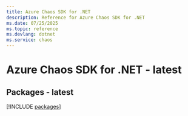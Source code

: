 ```yaml
---
title: Azure Chaos SDK for .NET
description: Reference for Azure Chaos SDK for .NET
ms.date: 07/25/2025
ms.topic: reference
ms.devlang: dotnet
ms.service: chaos
---
```

# Azure Chaos SDK for .NET - latest
## Packages - latest
[!INCLUDE [packages](chaos-index.md)]